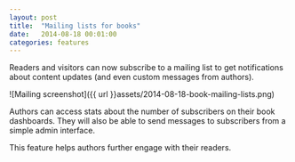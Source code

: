 ```yaml
---
layout: post
title:  "Mailing lists for books"
date:   2014-08-18 00:01:00
categories: features
---
```


Readers and visitors can now subscribe to a mailing list to get notifications about content updates (and even custom messages from authors).

<!-- more -->

![Mailing screenshot]({{ url }}assets/2014-08-18-book-mailing-lists.png)

Authors can access stats about the number of subscribers on their book dashboards. They will also be able to send messages to subscribers from a simple admin interface.

This feature helps authors further engage with their readers.
